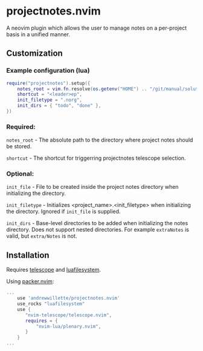 # projectnotes.nvim

A neovim plugin which allows the user to manage notes on a per-project basis in a unified manner.

## Customization
### Example configuration (lua)
```lua
require("projectnotes").setup({
    notes_root = vim.fn.resolve(os.getenv("HOME") .. "/git/manual/solution_specific/"),
    shortcut = "<leader>ep",
    init_filetype = ".norg",
    init_dirs = { "todo", "done" },
})
```
### Required:
`notes_root` - The absolute path to the directory where project notes should be stored.

`shortcut` - The shortcut for triggerring projectnotes telescope selection.

### Optional:
`init_file` - File to be created inside the project notes directory when initializing the directory.

`init_filetype` - Initializes <project_name>.<init_filetype> when initializing the directory. Ignored if `init_file` is supplied.

`init_dirs` - Base-level directories to be added when initializing the notes directory. Does not support nested directories. For example `extraNotes` is valid, but `extra/Notes` is not.

## Installation
Requires [telescope](https://github.com/nvim-telescope/telescope.nvim) and [luafilesystem](https://luarocks.org/modules/hisham/luafilesystem).

Using [packer.nvim](https://github.com/wbthomason/packer.nvim):
```lua
...
    use 'andrewwillette/projectnotes.nvim'
    use_rocks "luafilesystem"
    use {
       "nvim-telescope/telescope.nvim",
       requires = {
           "nvim-lua/plenary.nvim",
       }
    }
...
```
